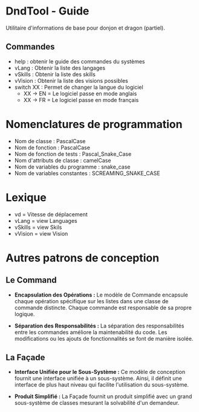 # DndTool - Guide
Utilitaire d'informations de base pour donjon et dragon (partiel).

## Commandes
- help : obtenir le guide des commandes du systèmes
- vLang : Obtenir la liste des langages 
- vSkills : Obtenir la liste des skills
- vVision : Obtenir la liste des visions possibles
- switch XX : Permet de changer la langue du logiciel 
    - XX -> EN = Le logiciel passe en mode anglais
    - XX -> FR = Le logiciel passe en mode français

# Nomenclatures de programmation
- Nom de classe : PascalCase
- Nom de fonction : PascalCase
- Nom de fonction de tests : Pascal_Snake_Case
- Nom d'attributs de classe : camelCase
- Nom de variables du programme : snake_case
- Nom de variables constantes : SCREAMING_SNAKE_CASE

# Lexique
- vd = Vitesse de déplacement
- vLang = view Languages
- vSkills = view Skils
- vVision = view Vision

# Autres patrons de conception

## Le Command

- **Encapsulation des Opérations :** Le modèle de Commande encapsule chaque opération spécifique sur les listes dans une classe de commande distincte. Chaque commande est responsable de sa propre logique.

- **Séparation des Responsabilités :** La séparation des responsabilités entre les commandes améliore la maintenabilité du code. Les modifications ou les ajouts de fonctionnalités se font de manière isolée.

## La Façade

- **Interface Unifiée pour le Sous-Système :** Ce modèle de conception fournit une interface unifiée à un sous-système. Ainsi, il définit une interface de plus haut niveau qui facilite l'utilisation du sous-système.

- **Produit Simplifié :** La Façade fournit un produit simplifié avec un grand sous-système de classes mesurant la solvabilité d'un demandeur.
